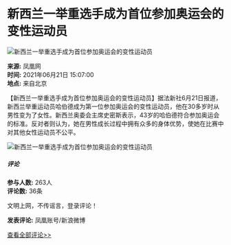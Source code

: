 # 新西兰一举重选手成为首位参加奥运会的变性运动员

![新西兰一举重选手成为首位参加奥运会的变性运动员](//d.ifengimg.com/w121_h75_q90/x0.ifengimg.com/ucms/2021_26/7A3C4E7280D6C6265FDEFA2CC6D46650F45D4C87_size46_w640_h360.jpg)

**来源:** 凤凰网  
**时间:** 2021年06月21日 15:07:00  
**地点:** 来自北京  

【新西兰一举重选手成为首位参加奥运会的变性运动员】据法新社6月21日报道，新西兰举重运动员哈伯德成为第一位参加奥运会的变性运动员，他在30多岁时从男性变为了女性。新西兰奥委会主席史密斯表示，43岁的哈伯德符合参加奥运会的标准。反对者则认为，她在男性成长过程中拥有众多的身体优势，使她在比赛中对其他女性运动员不公平。

![新西兰一举重选手成为首位参加奥运会的变性运动员](https://x0.ifengimg.com/ucms/2021_26/7A3C4E7280D6C6265FDEFA2CC6D46650F45D4C87_size46_w640_h360.jpg)

##### 评论
**参与人数:** 263人  
**评论数:** 36条  

文明上网，不传谣言，登录评论！  

**发表评论:** 凤凰账号/新浪微博

[查看全部评论>>](//gentie.ifeng.com/c/comment/87FtgLr4Yq1)